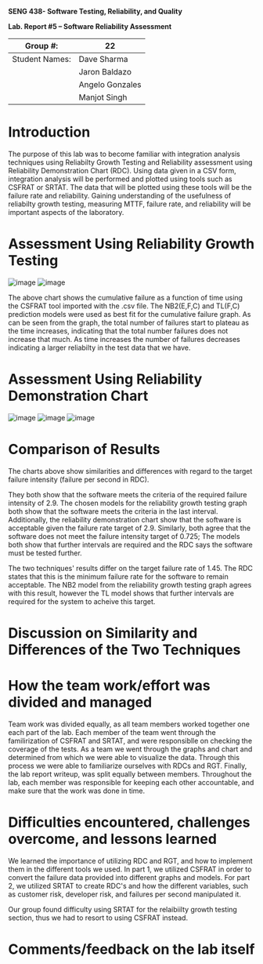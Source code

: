 **SENG 438- Software Testing, Reliability, and Quality**

**Lab. Report \#5 – Software Reliability Assessment**

| Group \#:       | 22  |
|-----------------|---|
| Student Names:  |  Dave Sharma |
|                 |  Jaron Baldazo |
|                 |  Angelo Gonzales |
|                 |  Manjot Singh |

# Introduction
The purpose of this lab was to become familiar with integration analysis techniques using Reliabilty Growth Testing and Reliability assessment using Reliability Demonstration Chart (RDC). Using data given in a CSV form, integration analysis will be performed and plotted using tools such as CSFRAT or SRTAT. The data that will be plotted using these tools will be the failure rate and reliability. Gaining understanding of the usefulness of reliabilty growth testing, measuring MTTF, failure rate, and reliability will be important aspects of the laboratory.  
# 

# Assessment Using Reliability Growth Testing 
![image](https://user-images.githubusercontent.com/48339672/160703809-a3b3c78e-e335-4dad-9ade-eb070d0a85cd.png)
![image](https://user-images.githubusercontent.com/48339672/160703832-ea8d43ef-9960-4d2c-bc82-84599fea6c99.png)

The above chart shows the cumulative failure as a function of time using the CSFRAT tool imported with the .csv file.  The NB2(E,F,C) and TL(F,C) prediction models were used as best fit for the cumulative failure graph. As can be seen from the graph, the total number of failures start to plateau as the time increases, indicating that the total number failures does not increase that much. As time increases the number of failures decreases indicating a larger reliabilty in the test data that we have.

# Assessment Using Reliability Demonstration Chart 
![image](https://user-images.githubusercontent.com/48339672/160703735-9973cab6-7326-41a9-a068-de5271d30c83.png)
![image](https://user-images.githubusercontent.com/48339672/160703759-fb6b4325-5511-4a64-9bf8-8adb6044083e.png)
![image](https://user-images.githubusercontent.com/48339672/160703768-b2b693a4-a561-434f-8184-5397a52e09ab.png)


# 

# Comparison of Results
The charts above show similarities and differences with regard to the target failure intensity (failure per second in RDC).

They both show that the software meets the criteria of the required failure intensity of 2.9. The chosen models for the reliability growth testing graph both show that the software meets the criteria in the last interval. Additionally, the reliability demonstration chart show that the software is acceptable given the failure rate target of 2.9. Similarly, both agree that the software does not meet the failure intensity target of 0.725; The models both show that further intervals are required and the RDC says the software must be tested further.

The two techniques' results differ on the target failure rate of 1.45. The RDC states that this is the minimum failure rate for the software to remain acceptable. The NB2 model from the reliability growth testing graph agrees with this result, however the TL model shows that further intervals are required for the system to acheive this target.
# Discussion on Similarity and Differences of the Two Techniques

# How the team work/effort was divided and managed
  Team work was divided equally, as all team members worked together one each part of the lab. Each member of the team went through the familirization of CSFRAT and SRTAT, and were responsiblle on checking the coverage of the tests. As a team we went through the graphs and chart and determined from which we were able to visualize the data. Through this process we were able to familiarize ourselves with RDCs and RGT. Finally, the lab report writeup, was split equally between members. Throughout the lab, each member was responsible for keeping each other accountable, and make sure that the work was done in time.

# Difficulties encountered, challenges overcome, and lessons learned
 We learned the importance of utilizing RDC and RGT, and how to implement them in the different tools we used. In part 1, we utilized CSFRAT in order to convert the failure data provided into different graphs and models. For part 2, we utilized SRTAT to create RDC's and how the different variables, such as customer risk, developer risk, and failures per second manipulated it.
 
 Our group found difficulty using SRTAT for the relaibiilty growth testing section, thus we had to resort to using CSFRAT instead. 
# Comments/feedback on the lab itself
